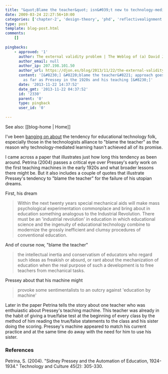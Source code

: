 ```yaml
---
title: "&quot;Blame the teacher&quot; isn&#039;t new to technology-mediated learning"
date: 2009-03-24 22:27:56+10:00
categories: ['chapter-2', 'design-theory', 'phd', 'reflectivealignment', 'thesis']
type: post
template: blog-post.html
comments:
    []
    
pingbacks:
    - approved: '1'
      author: The external validity problem | The Weblog of (a) David Jones
      author_email: null
      author_ip: 207.198.101.50
      author_url: https://djon.es/blog/2013/11/22/the-external-validity-problem/
      content: '[&#8230;] &#8220;blame the teacher&#8221; approach goes back at least
        as far as Pressey in the 1920s and his teaching [&#8230;]'
      date: '2013-11-22 14:37:52'
      date_gmt: '2013-11-22 04:37:52'
      id: '2330'
      parent: '0'
      type: pingback
      user_id: '0'
    
---
```


See also: [[blog-home | Home]]

I've been [banging on about](/blog2/2009/03/23/poor-craftsman-or-the-blame-the-teachers-excuse/) the tendency for educational technology folk, especially those in the technologists alliance to "blame the teacher" as the reason why technology-mediated learning hasn't achieved all of its promise.

I came across a paper that illustrates just how long this tendency as been around. Petrina (2004) passes a critical eye over Pressey's early work on the first teaching machines in the early 1920s and what broader lessons there might be. But it also includes a couple of quotes that illustrate Pressey's tendency to "blame the teacher" for the failure of his utopian dreams.

First, his dream

> Within the next twenty years special mechanical aids will make mass psychological experimentation commonplace and bring about in education something analogous to the Industrial Revolution. There must be an 'industrial revolution' in education in which educational science and the ingenuity of educational technology combine to modernize the grossly inefficient and clumsy procedures of conventional education.

And of course now, "blame the teacher"

> the intellectual inertia and conservatism of educators who regard such ideas as freakish or absurd, or rant about the mechanization of education when the real purpose of such a development is to free teachers from mechanical tasks.

Pressey about that his machine might

> provoke some sentimentalists to an outcry against 'education by machine'

Later in the paper Petrina tells the story about one teacher who was enthuiastic about Pressey's teaching machine. This teacher was already in the habit of giving a true/false test at the beginning of every class by the method of him reading the true/false statements to the class and his sister doing the scoring. Pressey's machine appeared to match his current practice and at the same time do away with the need for him to use his sister.

### References

Petrina, S. (2004). "Sidney Pressey and the Automation of Education, 1924-1934." Technology and Culture 45(2): 305-330.